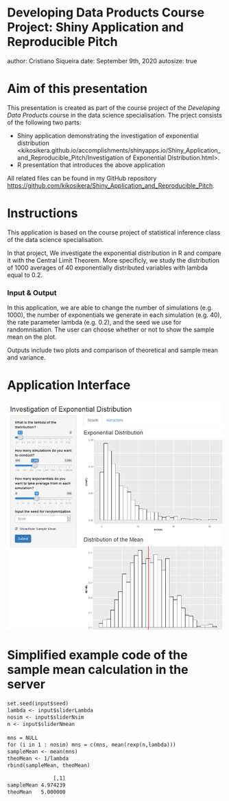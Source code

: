 Developing Data Products Course Project: Shiny Application and Reproducible Pitch
========================================================
author: Cristiano Siqueira
date: September 9th, 2020
autosize: true

Aim of this presentation
========================================================

This presentation is created as part of the course project of the *Developing Data Products* course in the data science specialisation. The prject consists of the following two parts:

- Shiny application demonstrating the investigation of exponential distribution <kikosikera.github.io/accomplishments/shinyapps.io/Shiny_Application_and_Reproducible_Pitch/Investigation of Exponential Distribution.html>.
- R presentation that introduces the above application

All related files can be found in my GitHub repository
<https://github.com/kikosikera/Shiny_Application_and_Reproducible_Pitch>.

Instructions
========================================================
This application is based on the course project of statistical inference class of the data science specialisation.

In that project, We investigate the exponential distribution in R and compare it with the Central Limit Theorem. More specificly, we study the distribution of 1000 averages of 40 exponentially distributed variables with lambda equal to 0.2.

### Input & Output
In this application, we are able to change the number of simulations (e.g. 1000), the number of exponentials we generate in each simulation (e.g. 40), the rate parameter lambda (e.g. 0.2), and the seed we use for randomnisation. The user can choose whether or not to show the sample mean on the plot.

Outputs include two plots and comparison of theoretical and sample mean and variance.

Application Interface
========================================================
![App Interface](AppInterface.PNG)

Simplified example code of the sample mean calculation in the server
========================================================

```
set.seed(input$seed)
lambda <- input$sliderLambda
nosim <- input$sliderNsim
n <- input$sliderNmean
        
mns = NULL
for (i in 1 : nosim) mns = c(mns, mean(rexp(n,lambda)))
sampleMean <- mean(mns)
theoMean <- 1/lambda
rbind(sampleMean, theoMean)
```

```
               [,1]
sampleMean 4.974239
theoMean   5.000000
```
